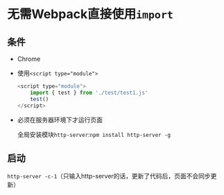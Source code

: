 # 无需Webpack直接使用`import`

## 条件

- Chrome

- 使用`<script type="module">`

  ```javascript
  <script type="module">
      import { test } from './test/test1.js'
      test()
  </script>
  ```

- 必须在服务器环境下才运行页面

  全局安装模块`http-server`:`npm install http-server -g`

## 启动

`http-server -c-1`（只输入http-server的话，更新了代码后，页面不会同步更新）
